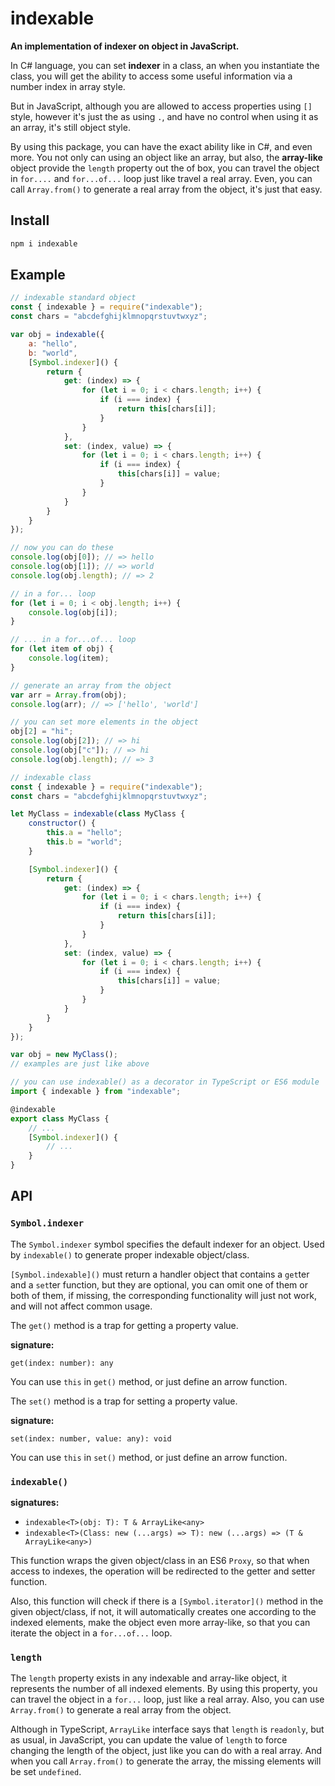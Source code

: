 # indexable

**An implementation of indexer on object in JavaScript.**

In C# language, you can set **indexer** in a class, an when you instantiate the 
class, you will get the ability to access some useful information via a number 
index in array style.

But in JavaScript, although you are allowed to access properties using `[]` 
style, however it's just the as using `.`, and have no control when using it as 
an array, it's still object style.

By using this package, you can have the exact ability like in C#, and even more.
You not only can using an object like an array, but also, the **array-like** 
object provide the `length` property out the of box, you can travel the object 
in `for....` and `for...of...` loop just like travel a real array. Even, you 
can call `Array.from()` to generate a real array from the object, it's just that
easy.

## Install

```sh
npm i indexable
```

## Example

```javascript
// indexable standard object
const { indexable } = require("indexable");
const chars = "abcdefghijklmnopqrstuvtwxyz";

var obj = indexable({
    a: "hello",
    b: "world",
    [Symbol.indexer]() {
        return {
            get: (index) => {
                for (let i = 0; i < chars.length; i++) {
                    if (i === index) {
                        return this[chars[i]];
                    }
                }
            },
            set: (index, value) => {
                for (let i = 0; i < chars.length; i++) {
                    if (i === index) {
                        this[chars[i]] = value;
                    }
                }
            }
        }
    }
});

// now you can do these
console.log(obj[0]); // => hello
console.log(obj[1]); // => world
console.log(obj.length); // => 2

// in a for... loop
for (let i = 0; i < obj.length; i++) {
    console.log(obj[i]);
}

// ... in a for...of... loop
for (let item of obj) {
    console.log(item);
}

// generate an array from the object
var arr = Array.from(obj);
console.log(arr); // => ['hello', 'world']

// you can set more elements in the object
obj[2] = "hi";
console.log(obj[2]); // => hi
console.log(obj["c"]); // => hi
console.log(obj.length); // => 3
```

```javascript
// indexable class
const { indexable } = require("indexable");
const chars = "abcdefghijklmnopqrstuvtwxyz";

let MyClass = indexable(class MyClass {
    constructor() {
        this.a = "hello";
        this.b = "world";
    }

    [Symbol.indexer]() {
        return {
            get: (index) => {
                for (let i = 0; i < chars.length; i++) {
                    if (i === index) {
                        return this[chars[i]];
                    }
                }
            },
            set: (index, value) => {
                for (let i = 0; i < chars.length; i++) {
                    if (i === index) {
                        this[chars[i]] = value;
                    }
                }
            }
        }
    }
});

var obj = new MyClass();
// examples are just like above
```

```typescript
// you can use indexable() as a decorator in TypeScript or ES6 module
import { indexable } from "indexable";

@indexable
export class MyClass {
    // ...
    [Symbol.indexer]() {
        // ...
    }
}
```

## API

### `Symbol.indexer`

The `Symbol.indexer` symbol specifies the default indexer for an object. Used by
`indexable()` to generate proper indexable object/class.

`[Symbol.indexable]()` must return a handler object that contains a `get`ter and
a `set`ter function, but they are optional, you can omit one of them or both of 
them, if missing, the corresponding functionality will just not work, and will 
not affect common usage.

The `get()` method is a trap for getting a property value.

**signature:**

`get(index: number): any`

You can use `this` in `get()` method, or just define an arrow function.

The `set()` method is a trap for setting a property value.

**signature:**

`set(index: number, value: any): void`

You can use `this` in `set()` method, or just define an arrow function.

### `indexable()`

**signatures:**

- `indexable<T>(obj: T): T & ArrayLike<any>`
- `indexable<T>(Class: new (...args) => T): new (...args) => (T & ArrayLike<any>)`

This function wraps the given object/class in an ES6 `Proxy`, so that when 
access to indexes, the operation will be redirected to the getter and setter 
function.

Also, this function will check if there is a `[Symbol.iterator]()` method in the 
given object/class, if not, it will automatically creates one according to the 
indexed elements, make the object even more array-like, so that you can iterate 
the object in a `for...of...` loop.

### `length`

The `length` property exists in any indexable and array-like object, it 
represents the number of all indexed elements. By using this property, you can 
travel the object in a `for...` loop, just like a real array. Also, you can use
`Array.from()` to generate a real array from the object.

Although in TypeScript, `ArrayLike` interface says that `length` is `readonly`, 
but as usual, in JavaScript, you can update the value of `length` to force 
changing the length of the object, just like you can do with a real array. And 
when you call `Array.from()` to generate the array, the missing elements will be
set `undefined`.